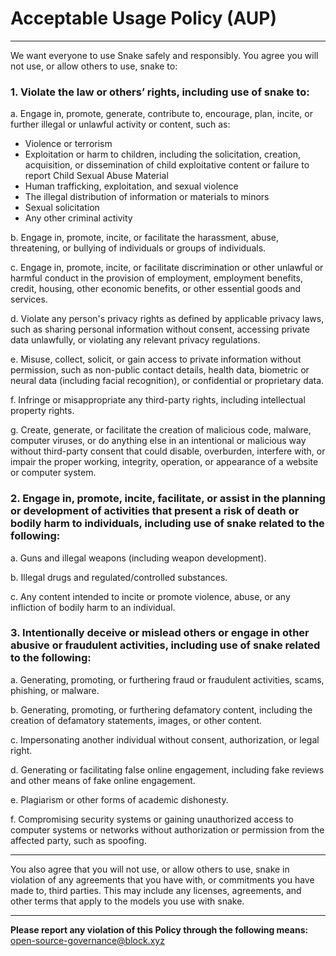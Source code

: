 # Acceptable Usage Policy (AUP)

---

We want everyone to use Snake safely and responsibly. You agree you will not use, or allow others to use, snake to:

### 1. Violate the law or others’ rights, including use of snake to:

a. Engage in, promote, generate, contribute to, encourage, plan, incite, or further illegal or unlawful activity or content, such as:
   - Violence or terrorism
   - Exploitation or harm to children, including the solicitation, creation, acquisition, or dissemination of child exploitative content or failure to report Child Sexual Abuse Material
   - Human trafficking, exploitation, and sexual violence
   - The illegal distribution of information or materials to minors
   - Sexual solicitation
   - Any other criminal activity

b. Engage in, promote, incite, or facilitate the harassment, abuse, threatening, or bullying of individuals or groups of individuals.

c. Engage in, promote, incite, or facilitate discrimination or other unlawful or harmful conduct in the provision of employment, employment benefits, credit, housing, other economic benefits, or other essential goods and services.

d. Violate any person's privacy rights as defined by applicable privacy laws, such as sharing personal information without consent, accessing private data unlawfully, or violating any relevant privacy regulations.

e. Misuse, collect, solicit, or gain access to private information without permission, such as non-public contact details, health data, biometric or neural data (including facial recognition), or confidential or proprietary data.

f. Infringe or misappropriate any third-party rights, including intellectual property rights.

g. Create, generate, or facilitate the creation of malicious code, malware, computer viruses, or do anything else in an intentional or malicious way without third-party consent that could disable, overburden, interfere with, or impair the proper working, integrity, operation, or appearance of a website or computer system.

### 2. Engage in, promote, incite, facilitate, or assist in the planning or development of activities that present a risk of death or bodily harm to individuals, including use of snake related to the following:

a. Guns and illegal weapons (including weapon development).

b. Illegal drugs and regulated/controlled substances.

c. Any content intended to incite or promote violence, abuse, or any infliction of bodily harm to an individual.

### 3. Intentionally deceive or mislead others or engage in other abusive or fraudulent activities, including use of snake related to the following:

a. Generating, promoting, or furthering fraud or fraudulent activities, scams, phishing, or malware.

b. Generating, promoting, or furthering defamatory content, including the creation of defamatory statements, images, or other content.

c. Impersonating another individual without consent, authorization, or legal right.

d. Generating or facilitating false online engagement, including fake reviews and other means of fake online engagement.

e. Plagiarism or other forms of academic dishonesty.

f. Compromising security systems or gaining unauthorized access to computer systems or networks without authorization or permission from the affected party, such as spoofing.

---

You also agree that you will not use, or allow others to use, snake in violation of any agreements that you have with, or commitments you have made to, third parties. This may include any licenses, agreements, and other terms that apply to the models you use with snake.

---

**Please report any violation of this Policy through the following means:**  [open-source-governance@block.xyz](mailto:open-source-governance@block.xyz) 


